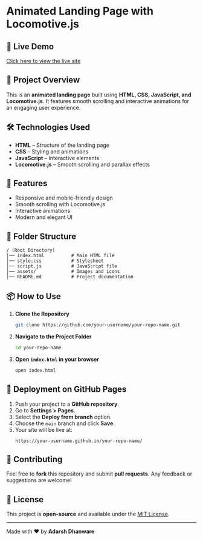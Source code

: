 # Animated Landing Page with Locomotive.js

## 🚀 Live Demo
[Click here to view the live site](https://adarshdhanware.github.io/Landing-Page---Locomotive/)

## 📌 Project Overview
This is an **animated landing page** built using **HTML, CSS, JavaScript, and Locomotive.js**. It features smooth scrolling and interactive animations for an engaging user experience.

## 🛠️ Technologies Used
- **HTML** – Structure of the landing page
- **CSS** – Styling and animations
- **JavaScript** – Interactive elements
- **Locomotive.js** – Smooth scrolling and parallax effects

## 🎨 Features
- Responsive and mobile-friendly design
- Smooth scrolling with Locomotive.js
- Interactive animations
- Modern and elegant UI

## 📂 Folder Structure
```
/ (Root Directory)
│── index.html          # Main HTML file
│── style.css           # Stylesheet
│── script.js           # JavaScript file
│── assets/             # Images and icons
│── README.md           # Project documentation
```

## 📦 How to Use
1. **Clone the Repository**
   ```sh
   git clone https://github.com/your-username/your-repo-name.git
   ```
2. **Navigate to the Project Folder**
   ```sh
   cd your-repo-name
   ```
3. **Open `index.html` in your browser**
   ```sh
   open index.html
   ```

## 🚀 Deployment on GitHub Pages
1. Push your project to a **GitHub repository**.
2. Go to **Settings > Pages**.
3. Select the **Deploy from branch** option.
4. Choose the `main` branch and click **Save**.
5. Your site will be live at:
   ```
   https://your-username.github.io/your-repo-name/
   ```

## 🤝 Contributing
Feel free to **fork** this repository and submit **pull requests**. Any feedback or suggestions are welcome!

## 📜 License
This project is **open-source** and available under the [MIT License](LICENSE).

---
Made with ❤️ by **Adarsh Dhanware**

